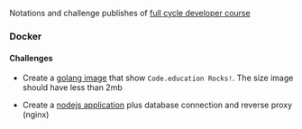 Notations and challenge publishes of [full cycle developer course](https://plataforma.fullcycle.com.br)

### Docker

#### Challenges

- Create a [golang image](https://hub.docker.com/r/felipenasci/golang-challenge) that show ``Code.education Rocks!``. The size image should have less than 2mb

- Create a [nodejs application](./docker/challenges/node-nginx/) plus database connection and reverse proxy (nginx)